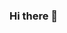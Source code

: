 ### Hi there 👋

<!--
- Name:Fai Hazmi
- Located: Abha,saudi Arabia
- CS Student
- College: King Khalid University
- 🌱 I’m currently learning Frontend Development
- 👯 I’m looking to collaborate forward to cooperating with a company to create an amazing future

**Langues
1. Python
2. Java

- 📫 How to reach me: 
* TWITTER: https://twitter.com/faihazmi?s=09
-->
